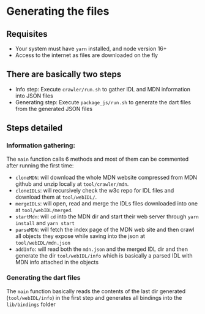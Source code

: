 # Generating the files

## Requisites
 - Your system must have `yarn` installed, and node version 16+
 - Access to the internet as files are downloaded on the fly

## There are basically two steps  
 - Info step: Execute `crawler/run.sh` to gather IDL and MDN information into JSON files
 - Generating step: Execute `package_js/run.sh` to generate the dart files from the generated JSON files

## Steps detailed
### Information gathering:
 The `main` function calls 6 methods and most of them can be commented after running the first time:
  - `cloneMDN`: will download the whole MDN website compressed from MDN github and unzip locally at `tool/crawler/mdn`. 
  - `cloneIDLs`: will recursively check the w3c repo for IDL files and download them at `tool/webIDL/`. 
  - `mergeIDLs`: will open, read and merge the IDLs files downloaded into one at `tool/webIDL/merged`.
  - `startMdn`: will `cd` into the MDN dir and start their web server through `yarn install` and `yarn start`
  - `parseMDN`: will fetch the index page of the MDN web site and then crawl all objects they expose while saving into the json at `tool/webIDL/mdn.json`
  - `addInfo`: will read both the `mdn.json` and the merged IDL dir and then generate the dir `tool/webIDL/info` which is basically a parsed IDL with MDN info attached in the objects

### Generating the dart files
 The `main` function basically reads the contents of the last dir generated (`tool/webIDL/info`) in the first step and generates all bindings into the `lib/bindings` folder

